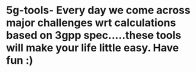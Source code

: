 # 5g-tools- Every day we come across major challenges wrt calculations based on 3gpp spec.....these tools will make your life little easy. Have fun :)
